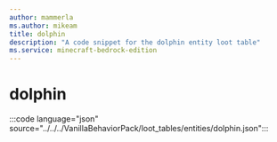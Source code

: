 ```yaml
---
author: mammerla
ms.author: mikeam
title: dolphin
description: "A code snippet for the dolphin entity loot table"
ms.service: minecraft-bedrock-edition
---
```


# dolphin

:::code language="json" source="../../../VanillaBehaviorPack/loot_tables/entities/dolphin.json":::
